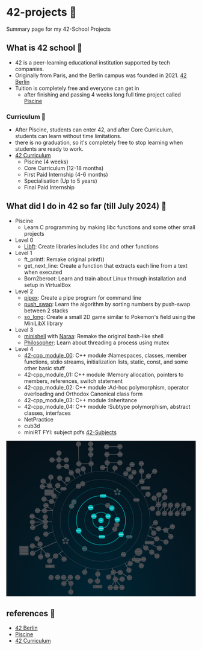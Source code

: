 # 42-projects 📌
Summary page for my 42-School Projects

## What is 42 school 🚀
- 42 is a peer-learning educational institution supported by tech companies.
- Originally from Paris, and the Berlin campus was founded in 2021. [42 Berlin](https://42berlin.de/)
- Tuition is completely free and everyone can get in
  - after finishing and passing 4 weeks long full time project called [Piscine](https://42berlin.de/de/the-piscine/)

### Curriculum 📆
- After Piscine, students can enter 42, and after Core Curriculum, students can learn without time limitations.
- there is no graduation, so it's completely free to stop learning when students are ready to work.
- [42 Curriculum](https://42berlin.de/de/curriculum-42-berlin/)
  - Piscine (4 weeks)
  - Core Curriculum (12-18 months)
  - First Paid Internship (4-6 months)
  - Specialisation (Up to 5 years)
  - Final Paid Internship

## What did I do in 42 so far (till July 2024) 📝
- Piscine
  - Learn C programming by making libc functions and some other small projects
- Level 0
  - [Libft](https://github.com/yuki-jinnouchi/42-libft): Create libraries includes libc and other functions
- Level 1
  - ft_printf: Remake original printf()
  - get_next_line: Create a function that extracts each line from a text when executed
  - Born2beroot: Learn and train about Linux through installation and setup in VirtualBox
- Level 2
  - [pipex](https://github.com/yuki-jinnouchi/42-pipex): Create a pipe program for command line
  - [push_swap](https://github.com/yuki-jinnouchi/42-push_swap): Learn the algorithm by sorting numbers by push-swap between 2 stacks
  - [so_long](https://github.com/yuki-jinnouchi/42-so_long): Create a small 2D game similar to Pokemon's field using the MiniLibX library
- Level 3
  - [minishell](https://github.com/moojig12/42-minishell) with [Naraa](https://github.com/moojig12): Remake the original bash-like shell
  - [Philosopher](https://github.com/yuki-jinnouchi/42-philosopher): Learn about threading a process using mutex
- Level 4
  - [42-cpp_module_00](https://github.com/yuki-jinnouchi/42-cpp_module_00): C++ module :Namespaces, classes, member functions, stdio streams, initialization lists, static, const, and some other basic stuff
  - 42-cpp_module_01: C++ module :Memory allocation, pointers to members, references, switch statement
  - 42-cpp_module_02: C++ module :Ad-hoc polymorphism, operator overloading and Orthodox Canonical class form
  - 42-cpp_module_03: C++ module :Inheritance
  - 42-cpp_module_04: C++ module :Subtype polymorphism, abstract classes, interfaces
  - NetPractice
  - cub3d
  - miniRT
FYI: subject pdfs [42-Subjects](https://github.com/rphlr/42-Subjects)

![screenshot of progress](https://github.com/yuki-jinnouchi/42-projects/blob/main/graph_2024-07-18.png)

## references 📎
- [42 Berlin](https://42berlin.de/)
- [Piscine](https://42berlin.de/de/the-piscine/)
- [42 Curriculum](https://42berlin.de/de/curriculum-42-berlin/)
